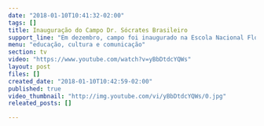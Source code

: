 ```yaml
---
date: "2018-01-10T10:41:32-02:00"
tags: []
title: Inauguração do Campo Dr. Sócrates Brasileiro
support_line: "Em dezembro, campo foi inaugurado na Escola Nacional Florestan Fernandes"
menu: "educação, cultura e comunicação"
section: tv
video: "https://www.youtube.com/watch?v=yBbDtdcYQWs"
layout: post
files: []
created_date: "2018-01-10T10:42:59-02:00"
published: true
video_thumbnail: "http://img.youtube.com/vi/yBbDtdcYQWs/0.jpg"
releated_posts: []

---
```

